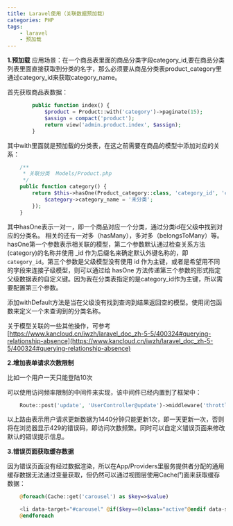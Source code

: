```yaml
---
title: Laravel使用（关联数据预加载）
categories: PHP
tags:
	- laravel
	- 预加载
---
```

**1.预加载**
应用场景：在一个商品表里面的商品分类字段category_id,要在商品分类列表里面直接获取到分类的名字，那么必须要从商品分类表product_category里通过category_id来获取category_name。
<!--more-->
首先获取商品表数据：
```php
    	public function index() {
    		$product = Product::with('category')->paginate(15);
    		$assign = compact('product');
    		return view('admin.product.index', $assign);
    	}
```
其中with里面就是预加载的分类表，在这之前需要在商品的模型中添加对应的关系：
```php
	/**
	 * 关联分类  Models/Product.php
	 */
	public function category() {
		return $this->hasOne(Product_category::class, 'category_id', 'category_id')->withDefault(function ($category) {
			$category->category_name = '未分类';
		});
	}
```
其中hasOne表示一对一，即一个商品对应一个分类，通过分类id在父级中找到对应的分类名。
相关的还有一对多（hasMany），多对多（belongsToMany）等。
hasOne第一个参数表示相关联的模型，第二个参数默认通过检查关系方法(category)的名称并使用 _id 作为后缀名来确定默认外键名称的，即`category_id`。第三个参数是父级模型没有使用 id 作为主键，或者是希望用不同的字段来连接子级模型，则可以通过给 hasOne 方法传递第三个参数的形式指定父级数据表的自定义键。因为我在分类表指定的是category_id作为主键，所以需要配置第三个参数。

添加withDefault方法是当在父级没有找到查询到结果返回空的模型。使用闭包函数来定义一个未查询到的分类名称。

关于模型关联的一些其他操作，可参考[https://www.kancloud.cn/iwzh/laravel_doc_zh-5-5/400324#querying-relationship-absence](https://www.kancloud.cn/iwzh/laravel_doc_zh-5-5/400324#querying-relationship-absence)

**2.增加表单请求次数限制**

比如一个用户一天只能登陆10次

可以使用访问频率限制的中间件来实现，该中间件已经内置到了框架中：
```php
    Route::post('update', 'UserController@update')->middleware('throttle:1,1440');;
```
以上路由表示用户请求更新数据为1440分钟只能更新1次，即一天更新一次，否则将在浏览器显示429的错误码，即访问次数频繁。同时可以自定义错误页面来修改默认的错误提示信息。

**3.错误页面获取缓存数据**

因为错误页面没有经过数据渲染，所以在App/Providers里服务提供者分配的通用缓存数据无法通过变量获取，但仍然可以通过视图层使用Cache门面来获取缓存数据：
```php
    @foreach(Cache::get('carousel') as $key=>$value)

    <li data-target="#carousel" @if($key==0)class="active"@endif data-slide-to="{{$key}}"></li>
    @endforeach
```
